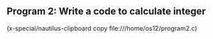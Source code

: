 ## Program 2: Write a code to calculate integer


(x-special/nautilus-clipboard
copy
file:///home/os12/program2.c)
